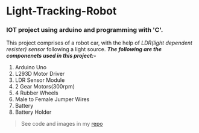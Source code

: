 # Light-Tracking-Robot
### IOT project using arduino and programming with 'C'.
This project comprises of a robot car, with the help of *LDR(light dependent resister) sensor* following a light source. 
**_The following are the componenets used in this project:-_**
1) Arduino Uno
2) L293D Motor Driver
3) LDR Sensor Module
4) 2 Gear Motors(300rpm)
5) 4 Rubber Wheels
6) Male to Female Jumper Wires
7) Battery 
8) Battery Holder
> See code and images in my [repo](https://github.com/dharanidhar-uzrnqn/Light-Tracking-Robot)
